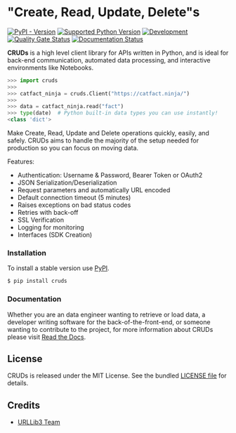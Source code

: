 # "Create, Read, Update, Delete"s

[![PyPI - Version](https://img.shields.io/pypi/v/cruds)](https://pypi.org/project/cruds/)
[![Supported Python Version](https://img.shields.io/pypi/pyversions/cruds?logo=python&logoColor=FFE873)](https://pypi.org/project/cruds/)
[![Development](https://github.com/johnbrandborg/cruds/actions/workflows/development.yml/badge.svg)](https://github.com/johnbrandborg/cruds/actions/workflows/development.yml)
[![Quality Gate Status](https://sonarcloud.io/api/project_badges/measure?project=johnbrandborg_cruds&metric=alert_status)](https://sonarcloud.io/summary/new_code?id=johnbrandborg_cruds)
[![Documentation Status](https://readthedocs.org/projects/cruds/badge/?version=latest)](https://cruds.readthedocs.io/en/latest/?badge=latest)

**CRUDs** is a high level client library for APIs written in Python, and is ideal for back-end
communication, automated data processing, and interactive environments like Notebooks.

```python
>>> import cruds
>>>
>>> catfact_ninja = cruds.Client("https://catfact.ninja/")
>>>
>>> data = catfact_ninja.read("fact")
>>> type(date)  # Python built-in data types you can use instantly!
<class 'dict'>
```

Make Create, Read, Update and Delete operations quickly, easily, and safely. CRUDs
aims to handle the majority of the setup needed for production so you can focus
on moving data.

Features:
 * Authentication: Username & Password, Bearer Token or OAuth2
 * JSON Serialization/Deserialization
 * Request parameters and automatically URL encoded
 * Default connection timeout (5 minutes)
 * Raises exceptions on bad status codes
 * Retries with back-off
 * SSL Verification
 * Logging for monitoring
 * Interfaces (SDK Creation)

### Installation

To install a stable version use [PyPI](https://pypi.org/project/cruds/).

```bash
$ pip install cruds
```

### Documentation

Whether you are an data engineer wanting to retrieve or load data, a developer
writing software for the back-of-the-front-end, or someone wanting to contribute
to the project, for more information about CRUDs please visit
[Read the Docs](https://cruds.readthedocs.io).

## License

CRUDs is released under the MIT License. See the bundled
[LICENSE file](https://github.com/johnbrandborg/cruds/blob/main/LICENSE)
for details.

## Credits

* [URLLib3 Team](https://github.com/urllib3)
